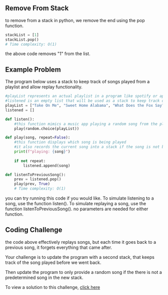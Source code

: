 
## Remove From Stack
to remove from a stack in python, we remove the end using the pop function.

```python
stackList = [1]
stackList.pop()
# Time complexity: O(1)
```
the above code removes "1" from the list.


## Example Problem

The program below uses a stack to keep track of songs played from a playlist and allow replay functionality.

```python
#playList represents an actual playlist in a program like spotify or apple music
#listened is an empty list that will be used as a stack to keep track of which songs have been played
playList = ["Take On Me", "Sweet Home Alabama", "What Does the Fox Say?", "Heyah", "I'm Blue", "Bad Romance", "Shake It Off", "Moskau"]
listened = []

def listen():
    #this function mimics a music app playing a random song from the playlist
    play(random.choice(playList))

def play(song, repeat=False):
    #this function displays which song is being played
    #it also records the current song into a stack if the song is not being replayed
    print(f"playing: {song}")
    
    if not repeat:
        listened.append(song)

def listenToPreviousSong():
    prev = listened.pop()
    play(prev, True)
    # Time complexity: O(1)
```

you can try running this code if you would like. To simulate listening to a song, use the function listen(). To simulate replaying a song, use the function listenToPreviousSong(). no parameters are needed for either function.

## Coding Challenge

the code above effectively replays songs, but each time it goes back to a previous song, it forgets everything that came after. 

Your challenge is to update the program with a second stack, that keeps track of the song played before we went back. 

Then update the program to only provide a random song if the there is not a predetermined song in the new stack.

To view a solution to this challenge, [click here](stackspractice.py)